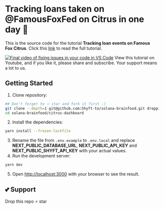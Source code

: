 # Tracking loans taken on @FamousFoxFed on Citrus in one day 🍊

This is the source code for the tutorial **Tracking loan events on Famous Fox Citrus**. Click this [link](https://blogs.shyft.to/tracking-loan-events-on-famous-fox-citrus-f294ba29fdf5) to read the full tutorial.

[![Final video of fixing issues in your code in VS Code](https://img.youtube.com/vi/uakCJTv70cI/maxresdefault.jpg)](https://www.youtube.com/watch?v=uakCJTv70cI)
View this tutorial on Youtube, and if you like it, please share and subscribe. Your support means a lot to us.

## Getting Started

1. Clone repository:
```bash
## Don't forget to ⭐ star and fork it first :)
git clone --depth=1 git@github.com:Shyft-to/solana-brainfood.git droppii-b2b
cd solana-brainfood/citrus-dashboard
```
2. Install the dependencies:
```bash
yarn install --frozen-lockfile
```
3. Rename the file from `.env.example` to `.env.local` and replace **NEXT_PUBLIC_DATABASE_URL**, **NEXT_PUBLIC_API_KEY** and **NEXT_PUBLIC_SHYFT_API_KEY** with your actual values.
4. Run the development server:
```bash
yarn dev
```
5. Open [http://localhost:3000](http://localhost:3000) with your browser to see the result.

## 💕 Support
Drop this repo ⭐ star
